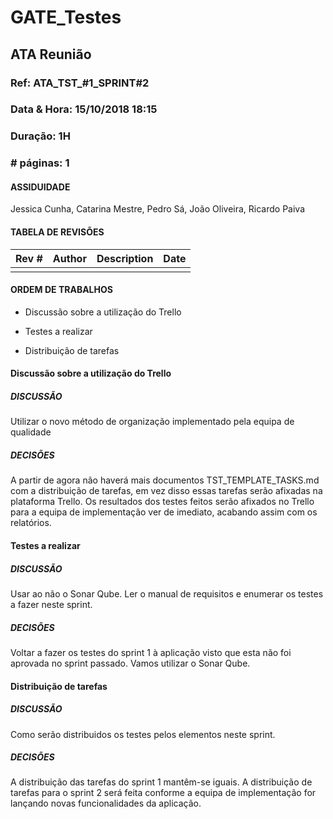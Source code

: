 # GATE_Testes

## ATA Reunião

### Ref: ATA_TST_#1_SPRINT#2

### Data & Hora: 15/10/2018 18:15 

### Duração: 1H

### # páginas: 1



#### ASSIDUIDADE

Jessica Cunha, Catarina Mestre, Pedro Sá, João Oliveira, Ricardo Paiva


#### TABELA DE REVISÕES

| Rev # | Author | Description | Date |
| ----- | ------ | ----------- | ---- |
|       |        |             |      |



#### ORDEM DE TRABALHOS

- Discussão sobre a utilização do Trello

- Testes a realizar

- Distribuição de tarefas


#### Discussão sobre a utilização do Trello

##### DISCUSSÃO

Utilizar o novo método de organização implementado pela equipa de qualidade

##### DECISÕES

A partir de agora não haverá mais documentos TST_TEMPLATE_TASKS.md com a distribuição de tarefas, em vez disso essas tarefas serão afixadas na plataforma Trello. Os resultados dos testes feitos serão afixados no Trello para a equipa de implementação ver de imediato, acabando assim com os relatórios.



#### Testes a realizar
##### DISCUSSÃO
Usar ao não o Sonar Qube. Ler o manual de requisitos e enumerar os testes a fazer neste sprint.
##### DECISÕES
Voltar a fazer os testes do sprint 1 à aplicação visto que esta não foi aprovada no sprint passado. Vamos utilizar o Sonar Qube.



#### Distribuição de tarefas

##### DISCUSSÃO

 Como serão distribuidos os testes pelos elementos neste sprint.

##### DECISÕES

A distribuição das tarefas do sprint 1 mantêm-se iguais. A distribuição de tarefas para o sprint 2 será feita conforme a equipa de implementação for lançando novas funcionalidades da aplicação.





